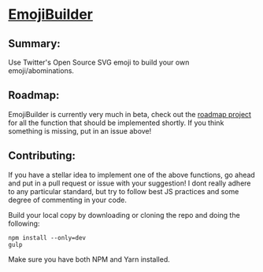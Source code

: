 # [EmojiBuilder](https://emoji.debijl.xyz/)

## Summary:

Use Twitter's Open Source SVG emoji to build your own emoji/abominations.

## Roadmap:  

EmojiBuilder is currently very much in beta, check out the [roadmap project](https://github.com/Fdebijl/EmojiBuilder/projects/1) for all the function that should be implemented shortly. If you think something is missing, put in an issue above!

## Contributing:

If you have a stellar idea to implement one of the above functions, go ahead and put in a pull request or issue with your suggestion! I dont really adhere to any particular standard, but try to follow best JS practices and some degree of commenting in your code.

Build your local copy by downloading or cloning the repo and doing the following:  
```SH
npm install --only=dev
gulp
```
Make sure you have both NPM and Yarn installed.